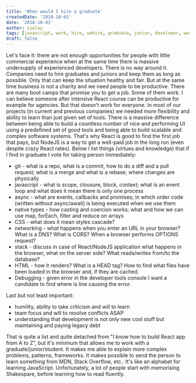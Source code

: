 ```yaml
---
title: 'When would I hire a graduate'
createdDate: '2018-10-01'
date: '2018-10-01'
author: sielay
tags: [javascript, work, hire, wehire, graduate, junior, developer, work, job, recruitment, programming, development, react, nodejs]
draft: false
---
```


Let's face it: there are not enough opportunities for people with little commercial experience when at the same time there is massive undersupply of experienced developers. There is no way around it. Companies need to hire graduates and juniors and keep them as long as possible. Only that can keep the situation healthy and fair. But at the same time business is not a charity and we need people to be productive. There are many boot camps that promise you to get a job. Some of them work. I can believe someone after intensive React course can be productive for example for agencies. But that doesn't work for everyone. In most of our projects (in current and previous companies) we needed more flexibility and ability to learn than just given set of tools. There is a massive difference between being able to build a countless number of nice and performing UI using a predefined set of good tools and being able to build scalable and complex software systems. That's why React is good to find the first job that pays, but NodeJS is a way to get a well-paid job in the long run (even despite crazy React rates). Below I list things (virtues and knowledge) that if I find in graduate I vote for taking person immediately:

 * git - what is a repo, what is a commit, how to do a diff and a pull request; what is a merge and what is a rebase; where changes are physically
 * javascript - what is scope, clousure, block, context; what is an event loop and what does it mean there is only one process
 * async - what are events, callbacks and promises; in which order code (written without async/await) is being executed when we use them
 * native types - how casting and coercion works; what and how we can use map, forEach, filter and reduce on arrays
 * CSS - what does it mean styles cascade?
 * networking - what happens when you enter an URL in your browser? What is a DNS? What is CORS? When a browser performs OPTIONS request?
 * stack - discuss in case of React/NodeJS application what happens in the browser, what on the server side? What reads/writes from/to the database?
 * HTML - how it renders? What is a HEAD tag? How to find what files have been loaded in the browser and, if they are cached.
 * Debugging - given error in the developer tools console I want a candidate to find where is line causing the error.

Last but not least important:

 * humility, ability to take criticism and will to learn
 * team focus and will to resolve conflicts ASAP
 * understanding that development is not only new cool stuff but maintaining and paying legacy debt

That is quite a list and quite detached from "I know how to build React app from A to Z", but it's minimum that allows me to work with a graduate/junior/student. It makes me able to explain more complex problems, patterns, frameworks. It makes possible to send the person to learn something from MDN, Stack Overflow, etc.. It's like an alphabet for learning JavaScript. Unfortunately, a lot of people start with memorising Shakespare, before learning how to read fluently.